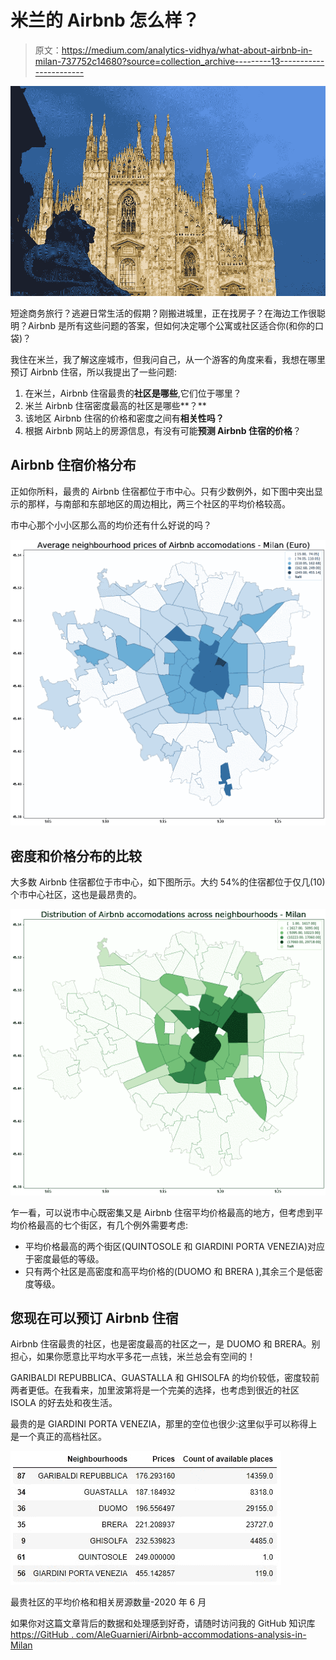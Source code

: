 # 米兰的 Airbnb 怎么样？

> 原文：<https://medium.com/analytics-vidhya/what-about-airbnb-in-milan-737752c14680?source=collection_archive---------13----------------------->

![](img/661fecea808ce214af1165ca83cc5bc1.png)

短途商务旅行？逃避日常生活的假期？刚搬进城里，正在找房子？在海边工作很聪明？Airbnb 是所有这些问题的答案，但如何决定哪个公寓或社区适合你(和你的口袋)？

我住在米兰，我了解这座城市，但我问自己，从一个游客的角度来看，我想在哪里预订 Airbnb 住宿，所以我提出了一些问题:

1.  在米兰，Airbnb 住宿最贵的**社区是哪些**,它们位于哪里？
2.  米兰 Airbnb 住宿密度最高的社区是哪些**？**
3.  该地区 Airbnb 住宿的价格和密度之间有**相关性吗？**
4.  根据 Airbnb 网站上的房源信息，有没有可能**预测 Airbnb 住宿的价格**？

## Airbnb 住宿价格分布

正如你所料，最贵的 Airbnb 住宿都位于市中心。只有少数例外，如下图中突出显示的那样，与南部和东部地区的周边相比，两三个社区的平均价格较高。

市中心那个小小区那么高的均价还有什么好说的吗？

![](img/a22c97e8c14c1a1cfae1b901342c96aa.png)

## 密度和价格分布的比较

大多数 Airbnb 住宿都位于市中心，如下图所示。大约 54%的住宿都位于仅几(10)个市中心社区，这也是最昂贵的。

![](img/27faf094a5fe38ae9695debc27af3bdb.png)

乍一看，可以说市中心既密集又是 Airbnb 住宿平均价格最高的地方，但考虑到平均价格最高的七个街区，有几个例外需要考虑:

*   平均价格最高的两个街区(QUINTOSOLE 和 GIARDINI PORTA VENEZIA)对应于密度最低的等级。
*   只有两个社区是高密度和高平均价格的(DUOMO 和 BRERA ),其余三个是低密度等级。

## 您现在可以预订 Airbnb 住宿

Airbnb 住宿最贵的社区，也是密度最高的社区之一，是 DUOMO 和 BRERA。别担心，如果你愿意比平均水平多花一点钱，米兰总会有空间的！

GARIBALDI REPUBBLICA、GUASTALLA 和 GHISOLFA 的均价较低，密度较前两者更低。在我看来，加里波第将是一个完美的选择，也考虑到很近的社区 ISOLA 的好去处和夜生活。

最贵的是 GIARDINI PORTA VENEZIA，那里的空位也很少:这里似乎可以称得上是一个真正的高档社区。

![](img/a18b1390bd4716bc12534b3175d57218.png)

最贵社区的平均价格和相关房源数量-2020 年 6 月

如果你对这篇文章背后的数据和处理感到好奇，请随时访问我的 GitHub 知识库[https://GitHub . com/AleGuarnieri/Airbnb-accommodations-analysis-in-Milan](https://github.com/AleGuarnieri/Airbnb-accomodations-analysis-in-Milan)